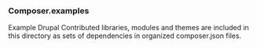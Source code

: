 ### Composer.examples
Example Drupal Contributed libraries, modules and themes are included in this
directory as sets of dependencies in organized composer.json files.
